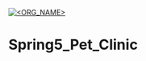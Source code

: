 [![<ORG_NAME>](https://circleci.com/gh/Mert1980/Spring5_Pet_Clinic.svg?style=svg)](https://app.circleci.com/pipelines/github/Mert1980/Spring5_Pet_Clinic?branch=main)
# Spring5_Pet_Clinic

